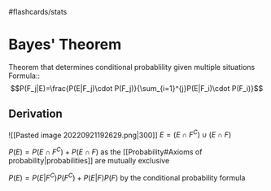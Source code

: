 #flashcards/stats

# Bayes' Theorem
Theorem that determines conditional probablility given multiple situations
Formula::$$P(F_j|E)=\frac{P(E|F_j)\cdot P(F_j)}{\sum_{i=1}^{j}P(E|F_i)\cdot P(F_i)}$$
<!--SR:!2022-10-12,1,210-->

## Derivation
![[Pasted image 20220921192629.png|300]]
$E=(E\cap F^C)\cup(E\cap F)$

$P(E)=P(E\cap F^C)+P(E\cap F)$ as the [[Probability#Axioms of probability|probabilities]] are mutually exclusive

$P(E)=P(E|F^C)P(F^C)+P(E|F)P(F)$ by the conditional probability formula